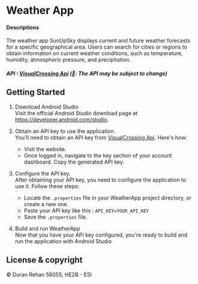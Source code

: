 # Weather App
#### Descriptions
The weather app SunUpSky displays current and future weather forecasts for a specific geographical area. Users can search for cities or regions to obtain information on current weather conditions, such as temperature, humidity, atmospheric pressure, and precipitation.
##### API : [VisualCrossing Api](https://www.visualcrossing.com/weather-api "visualcrossing") (**__📝:__** The API may be subject to change)

## Getting Started
1. Download Android Studio  
Visit the official Android Studio download page at https://developer.android.com/studio.
2. Obtain an API key to use the application.  
You'll need to obtain an API key from [VisualCrossing Api](https://www.visualcrossing.com/weather-api "visualcrossing"). Here's how:

    - Visit the website.
    - Once logged in, navigate to the key section of your account dashboard. Copy the generated API key.
3. Configure the API key.  
  After obtaining your API key, you need to configure the application to use it. Follow these steps:

    - Locate the `.properties` file in your WeatherApp project directory, or create a new one.
    - Paste your API key like this : `API_KEY=YOUR_API_KEY` 
    - Save the `.properties` file.
4. Build and run WeatherApp  
Now that you have your API key configured, you're ready to build and run the application with Android Studio

## License & copyright

© Duran Rehan 56055, HE2B - ESI
